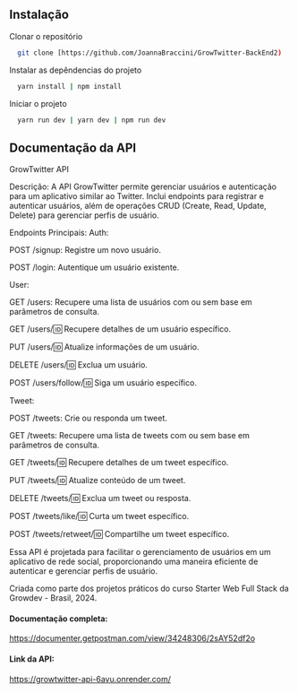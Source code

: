 ## Instalação

Clonar o repositório

```bash
  git clone [https://github.com/JoannaBraccini/GrowTwitter-BackEnd2)
```

Instalar as depêndencias do projeto

```bash
  yarn install | npm install
```

Iniciar o projeto

```bash
  yarn run dev | yarn dev | npm run dev
```

## Documentação da API

GrowTwitter API

Descrição: A API GrowTwitter permite gerenciar usuários e autenticação para um aplicativo similar ao Twitter. Inclui endpoints para registrar e autenticar usuários, além de operações CRUD (Create, Read, Update, Delete) para gerenciar perfis de usuário.

Endpoints Principais:
Auth:

POST /signup: Registre um novo usuário.

POST /login: Autentique um usuário existente.

User:

GET /users: Recupere uma lista de usuários com ou sem base em parâmetros de consulta.

GET /users/:id: Recupere detalhes de um usuário específico.

PUT /users/:id: Atualize informações de um usuário.

DELETE /users/:id: Exclua um usuário.

POST /users/follow/:id: Siga um usuário específico.

Tweet:

POST /tweets: Crie ou responda um tweet.

GET /tweets: Recupere uma lista de tweets com ou sem base em parâmetros de consulta.

GET /tweets/:id: Recupere detalhes de um tweet específico.

PUT /tweets/:id: Atualize conteúdo de um tweet.

DELETE /tweets/:id: Exclua um tweet ou resposta.

POST /tweets/like/:id: Curta um tweet específico.

POST /tweets/retweet/:id: Compartilhe um tweet específico.

Essa API é projetada para facilitar o gerenciamento de usuários em um aplicativo de rede social, proporcionando uma maneira eficiente de autenticar e gerenciar perfis de usuário.

Criada como parte dos projetos práticos do curso Starter Web Full Stack da Growdev - Brasil, 2024.

#### Documentação completa:
https://documenter.getpostman.com/view/34248306/2sAY52df2o

#### Link da API:
https://growtwitter-api-6avu.onrender.com/
